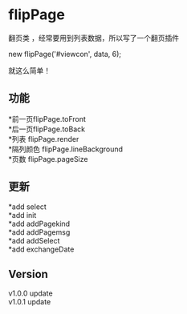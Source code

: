 # flipPage

翻页类 ，经常要用到列表数据，所以写了一个翻页插件<br />

new flipPage('#viewcon', data, 6);<br />

就这么简单！<br />

功能
-----------------------------------------------------
*前一页flipPage.toFront<br />
*后一页flipPage.toBack<br />
*列表 flipPage.render<br />
*隔列颜色 flipPage.lineBackground<br />
*页数 flipPage.pageSize<br />

更新
------------------------------------------------------
*add select<br />
*add init<br />
*add addPagekind<br />
*add addPagemsg<br />
*add addSelect<br />
*add exchangeDate<br />

Version 
------------------------------------------------------
v1.0.0 update<br />
v1.0.1 update<br />
